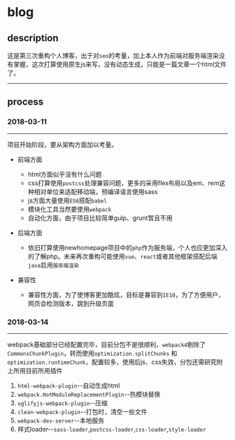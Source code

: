 # blog

## description

这是第三次重构个人博客，出于对`seo`的考量，加上本人作为前端对服务端渲染没有掌握，这次打算使用原生js来写，没有动态生成，只能是一篇文章一个html文件了。

---

## process

### 2018-03-11

---

项目开始阶段，要从架构方面加以考量。

* 前端方面
  * html方面似乎没有什么问题
  * css打算使用`postcss`处理兼容问题，更多的采用flex布局以及em、rem这种相对单位来适配移动端，预编译语言使用sass
  * js方面大量使用`ES6`搭配`babel`
  * 模块化工具当然要使用`webpack`
  * 自动化方面，由于项目比较简单gulp、grunt暂且不用
* 后端方面
  * 依旧打算使用newhomepage项目中的`php`作为服务端，个人也应更加深入的了解php。未来再次重构可能使用`vue`、`react`或者其他框架搭配后端`java`启用`服务端渲染`

* 兼容性
  * 兼容性方面，为了使博客更加酷炫，目标是兼容到`IE10`，为了方便用户，网页会检测版本，跳到升级页面

### 2018-03-14

---

webpack基础部分已经配置完毕，目前分包不是很顺利，`webpack4`剔除了`CommonsChunkPlugin`，转而使用`optimization.splitChunks` 和 `optimization.runtimeChunk`，配置较多，使用后js、css失效，分包还需研究附上所用目前所用插件

1. `html-webpack-plugin`--自动生成html
1. `webpack.HotModuleReplacementPlugin`--热模块替换
1. `uglifyjs-webpack-plugin`--压缩
1. `clean-webpack-plugin`--打包时，清空一些文件
1. `webpack-dev-server`--本地服务
1. 样式loader--`sass-loader`,`postcss-loader`,`css-loader`,`style-loader`